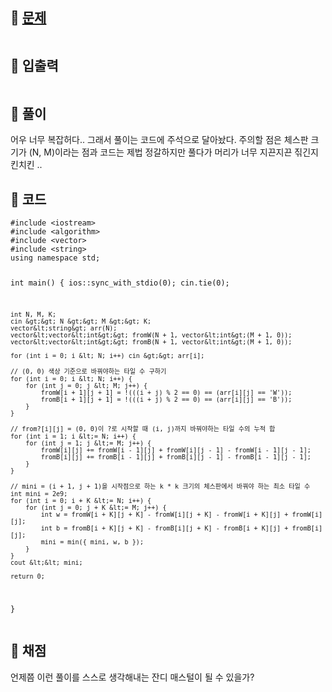 <h2 id="🌽-문제">🌽 <a href="https://www.acmicpc.net/problem/25682">문제</a></h2>
<p><img alt="" src="https://velog.velcdn.com/images/coolgamja_/post/a46df7eb-58f7-4c4c-91c0-3b126c08e0f0/image.png" /></p>
<h2 id="🥕-입출력">🥕 입출력</h2>
<p><img alt="" src="https://velog.velcdn.com/images/coolgamja_/post/aa51e3e4-07f6-4035-94cd-8d7e227035d0/image.png" /><img alt="" src="https://velog.velcdn.com/images/coolgamja_/post/dcd62d63-d78b-4edb-86a6-7fc8218341e8/image.png" /></p>
<h2 id="🥔-풀이">🥔 풀이</h2>
<p>어우 너무 복잡허다..
그래서 풀이는 코드에 주석으로 달아놨다.
주의할 점은 체스판 크기가 (N, M)이라는 점과 코드는 제법 정갈하지만
풀다가 머리가 너무 지끈지끈 짂긴지킨치킨 ..</p>
<h2 id="🥬-코드">🥬 코드</h2>
<pre><code class="language-cpp">#include &lt;iostream&gt;
#include &lt;algorithm&gt;
#include &lt;vector&gt;
#include &lt;string&gt;
using namespace std;

int main() {
    ios::sync_with_stdio(0);
    cin.tie(0);

    int N, M, K;
    cin &gt;&gt; N &gt;&gt; M &gt;&gt; K;
    vector&lt;string&gt; arr(N);
    vector&lt;vector&lt;int&gt;&gt; fromW(N + 1, vector&lt;int&gt;(M + 1, 0));
    vector&lt;vector&lt;int&gt;&gt; fromB(N + 1, vector&lt;int&gt;(M + 1, 0));

    for (int i = 0; i &lt; N; i++) cin &gt;&gt; arr[i];

    // (0, 0) 색상 기준으로 바꿔야하는 타일 수 구하기
    for (int i = 0; i &lt; N; i++) {
        for (int j = 0; j &lt; M; j++) {
            fromW[i + 1][j + 1] = !(((i + j) % 2 == 0) == (arr[i][j] == 'W'));
            fromB[i + 1][j + 1] = !(((i + j) % 2 == 0) == (arr[i][j] == 'B'));
        }
    }

    // from?[i][j] = (0, 0)이 ?로 시작할 때 (i, j)까지 바꿔야하는 타일 수의 누적 합
    for (int i = 1; i &lt;= N; i++) {
        for (int j = 1; j &lt;= M; j++) {
            fromW[i][j] += fromW[i - 1][j] + fromW[i][j - 1] - fromW[i - 1][j - 1];
            fromB[i][j] += fromB[i - 1][j] + fromB[i][j - 1] - fromB[i - 1][j - 1];
        }
    }

    // mini = (i + 1, j + 1)을 시작점으로 하는 k * k 크기의 체스판에서 바꿔야 하는 최소 타일 수
    int mini = 2e9;
    for (int i = 0; i + K &lt;= N; i++) {
        for (int j = 0; j + K &lt;= M; j++) {
            int w = fromW[i + K][j + K] - fromW[i][j + K] - fromW[i + K][j] + fromW[i][j];
            int b = fromB[i + K][j + K] - fromB[i][j + K] - fromB[i + K][j] + fromB[i][j];
            mini = min({ mini, w, b });
        }
    }
    cout &lt;&lt; mini;

    return 0;
}</code></pre>
<h2 id="🥜-채점">🥜 채점</h2>
<p>언제쯤 이런 풀이를 스스로 생각해내는 잔디 매스털이 될 수 있을가?</p>
<p><img alt="" src="https://velog.velcdn.com/images/coolgamja_/post/1a3b7293-c44d-48f8-b2ab-6ac90a75d8f9/image.png" /></p>